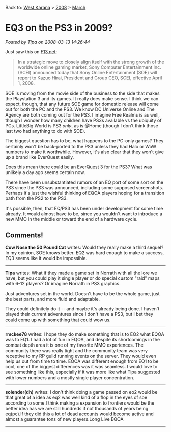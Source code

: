 Back to: [West Karana](/posts/westkarana.md) > [2008](/posts/2008/westkarana.md) > [March](./westkarana.md)
# EQ3 on the PS3 in 2009?

*Posted by Tipa on 2008-03-13 14:26:44*

Just saw this on [F13.net](http://f13.net/?itemid=721):


> In a strategic move to closely align itself with the strong growth of the worldwide online gaming market, Sony Computer Entertainment Inc. (SCEI) announced today that Sony Online Entertainment (SOE) will report to Kazuo Hirai, President and Group CEO, SCEI, effective April 1, 2008. 




SOE is moving from the movie side of the business to the side that makes the Playstation 3 and its games. It really does make sense. I think we can expect, though, that any future SOE game for domestic release will come out for both the PC and the PS3. We know DC Universe Online and The Agency are both coming out for the PS3. I imagine Free Realms is as well, though I wonder how many children have PS3s available vs the ubiquity of PCs. LittleBig World is PS3 *only*, as is @Home (though I don't think those last two had anything to do with SOE).

The biggest question has to be, what happens to the PC-only games? They certainly won't be back-ported to the PS3 unless they had Halo or WoW numbers to make it worthwhile. However, it's also clear that they won't give up a brand like EverQuest easily.

Does this mean there could be an EverQuest 3 for the PS3? What was unlikely a day ago seems certain now.

There have been unsubstantiated rumors of an EQ port of some sort on the PS3 since the PS3 was announced, including some supposed screenshots. Perhaps it's just the wishful thinking of EQOA players hoping for a transition path from the PS2 to the PS3. 

It's possible, then, that EQ/PS3 has been under development for some time already. It would almost have to be, since you wouldn't want to introduce a new MMO in the middle or toward the end of a hardware cycle.

## Comments!

**Cow Nose the 50 Pound Cat** writes: Would they really make a third sequel? In my opinion, SOE knows better. EQ2 was hard enough to make a success, EQ3 seems like it would be impossible.

---

**Tipa** writes: What if they made a game set in Norrath with all the lore we have, but you could play it single player or do special custom "raid" maps with 6-12 players? Or imagine Norrath in PS3 graphics.

Just adventures set in the world. Doesn't have to be the whole game, just the best parts, and more fluid and adaptable.

They could definitely do it -- and maybe it's already being done. I haven't played their current adventures since I don't have a PS3, but I bet they could come up with something that could wow us.

---

**rmckee78** writes: I hope they do make something that is to EQ2 what EQOA was to EQ1. I had a lot of fun in EQOA, and despite its shortcomings in the combat depth area it is one of my favorite MMO experiences. The community there was really tight and the community team was very receptive to my RP guild running events on the server. They would even help us out from time to time. EQOA was different enough from EQ1 to be cool, one of the biggest differences was it was seamless. I would love to see something like this, especially if it was more like what Tipa suggested with lower numbers and a mostly single player concentration.

---

**solender(dh)** writes: I don't think doing a game passed on eo2 would be that great of a idea as eq2 was well kind of a flop in the eyes of soe according to some.I think making a expansion to frontiers would be the better idea has we are still hundreds if not thousands of years being eq(pc).If they did this a lot of dead accounts would become active and almost a guarantee tons of new players.Long Live EQOA

---

